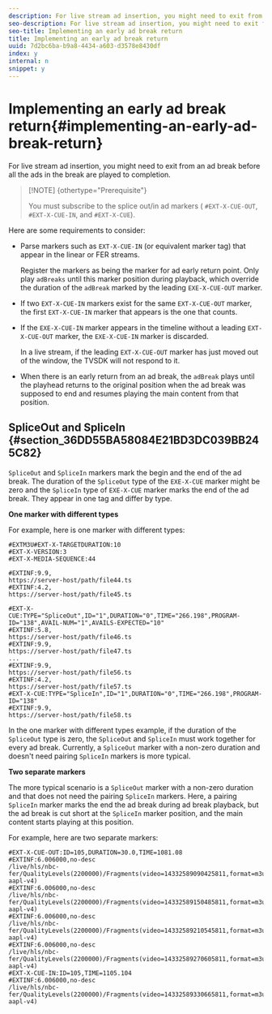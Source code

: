 ```yaml
---
description: For live stream ad insertion, you might need to exit from an ad break before all the ads in the break are played to completion.
seo-description: For live stream ad insertion, you might need to exit from an ad break before all the ads in the break are played to completion.
seo-title: Implementing an early ad break return
title: Implementing an early ad break return
uuid: 7d2bc6ba-b9a8-4434-a603-d3578e8430df
index: y
internal: n
snippet: y
---
```


# Implementing an early ad break return{#implementing-an-early-ad-break-return}

For live stream ad insertion, you might need to exit from an ad break before all the ads in the break are played to completion.

>[!NOTE] {othertype="Prerequisite"}
>
>You must subscribe to the splice out/in ad markers ( `#EXT-X-CUE-OUT`, `#EXT-X-CUE-IN`, and `#EXT-X-CUE`).

Here are some requirements to consider:

* Parse markers such as `EXT-X-CUE-IN` (or equivalent marker tag) that appear in the linear or FER streams.

  Register the markers as being the marker for ad early return point. Only play `adBreaks` until this marker position during playback, which override the duration of the `adBreak` marked by the leading `EXE-X-CUE-OUT` marker. 

* If two `EXT-X-CUE-IN` markers exist for the same `EXT-X-CUE-OUT` marker, the first `EXT-X-CUE-IN` marker that appears is the one that counts. 

* If the `EXE-X-CUE-IN` marker appears in the timeline without a leading `EXT-X-CUE-OUT` marker, the `EXE-X-CUE-IN` marker is discarded.

  In a live stream, if the leading `EXT-X-CUE-OUT` marker has just moved out of the window, the TVSDK will not respond to it. 

* When there is an early return from an ad break, the `adBreak` plays until the playhead returns to the original position when the ad break was supposed to end and resumes playing the main content from that position.

## SpliceOut and SpliceIn {#section_36DD55BA58084E21BD3DC039BB245C82}

`SpliceOut` and `SpliceIn` markers mark the begin and the end of the ad break. The duration of the `SpliceOut` type of the `EXE-X-CUE` marker might be zero and the `SpliceIn` type of `EXE-X-CUE` marker marks the end of the ad break. They appear in one tag and differ by type.

**One marker with different types**

For example, here is one marker with different types: 

```
#EXTM3U#EXT-X-TARGETDURATION:10
#EXT-X-VERSION:3
#EXT-X-MEDIA-SEQUENCE:44
  
#EXTINF:9.9,
https://server-host/path/file44.ts
#EXTINF:4.2,
https://server-host/path/file45.ts
  
#EXT-X-CUE:TYPE="SpliceOut",ID="1",DURATION="0",TIME="266.198",PROGRAM-ID="138",AVAIL-NUM="1",AVAILS-EXPECTED="10"
#EXTINF:5.8,
https://server-host/path/file46.ts
#EXTINF:9.9,
https://server-host/path/file47.ts
...
#EXTINF:9.9,
https://server-host/path/file56.ts
#EXTINF:4.2,
https://server-host/path/file57.ts
#EXT-X-CUE:TYPE="SpliceIn",ID="1",DURATION="0",TIME="266.198",PROGRAM-ID="138"
#EXTINF:9.9,
https://server-host/path/file58.ts
```

In the one marker with different types example, if the duration of the `SpliceOut` type is zero, the `SpliceOut` and `SpliceIn` must work together for every ad break. Currently, a `SpliceOut` marker with a non-zero duration and doesn't need pairing `SpliceIn` markers is more typical.

**Two separate markers**

The more typical scenario is a `SpliceOut` marker with a non-zero duration and that does not need the pairing `SpliceIn` markers. Here, a pairing `SpliceIn` marker marks the end the ad break during ad break playback, but the ad break is cut short at the `SpliceIn` marker position, and the main content starts playing at this position.

For example, here are two separate markers: 

```
#EXT-X-CUE-OUT:ID=105,DURATION=30.0,TIME=1081.08
#EXTINF:6.006000,no-desc
/live/hls/nbc-fer/QualityLevels(2200000)/Fragments(video=14332589090425811,format=m3u8-aapl-v4)
#EXTINF:6.006000,no-desc
/live/hls/nbc-fer/QualityLevels(2200000)/Fragments(video=14332589150485811,format=m3u8-aapl-v4)
#EXTINF:6.006000,no-desc
/live/hls/nbc-fer/QualityLevels(2200000)/Fragments(video=14332589210545811,format=m3u8-aapl-v4)
#EXTINF:6.006000,no-desc
/live/hls/nbc-fer/QualityLevels(2200000)/Fragments(video=14332589270605811,format=m3u8-aapl-v4)
#EXT-X-CUE-IN:ID=105,TIME=1105.104
#EXTINF:6.006000,no-desc
/live/hls/nbc-fer/QualityLevels(2200000)/Fragments(video=14332589330665811,format=m3u8-aapl-v4)
```


